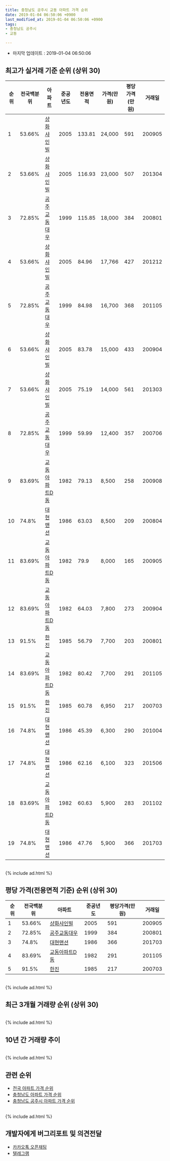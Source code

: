 ```yaml
---
title: 충청남도 공주시 교동 아파트 가격 순위
date: 2019-01-04 06:50:06 +0900
last_modified_at: 2019-01-04 06:50:06 +0900
tags:
- 충청남도 공주시
- 교동

---
```


* 마지막 업데이트 : 2019-01-04 06:50:06

## 최고가 실거래 기준 순위 (상위 30)


|순위|전국백분위|아파트|준공년도|전용면적|가격(만원)|평당가격(만원)|거래일|
|---|---|---|---|---|---|---|---|
|1|53.66%|[샹화샤인빌](https://search.naver.com/search.naver?query=%EC%B6%A9%EC%B2%AD%EB%82%A8%EB%8F%84+%EA%B3%B5%EC%A3%BC%EC%8B%9C+%EA%B5%90%EB%8F%99+%EC%83%B9%ED%99%94%EC%83%A4%EC%9D%B8%EB%B9%8C)|2005|133.81|24,000|591|200905|
|2|53.66%|[샹화샤인빌](https://search.naver.com/search.naver?query=%EC%B6%A9%EC%B2%AD%EB%82%A8%EB%8F%84+%EA%B3%B5%EC%A3%BC%EC%8B%9C+%EA%B5%90%EB%8F%99+%EC%83%B9%ED%99%94%EC%83%A4%EC%9D%B8%EB%B9%8C)|2005|116.93|23,000|507|201304|
|3|72.85%|[공주교동대우](https://search.naver.com/search.naver?query=%EC%B6%A9%EC%B2%AD%EB%82%A8%EB%8F%84+%EA%B3%B5%EC%A3%BC%EC%8B%9C+%EA%B5%90%EB%8F%99+%EA%B3%B5%EC%A3%BC%EA%B5%90%EB%8F%99%EB%8C%80%EC%9A%B0)|1999|115.85|18,000|384|200801|
|4|53.66%|[샹화샤인빌](https://search.naver.com/search.naver?query=%EC%B6%A9%EC%B2%AD%EB%82%A8%EB%8F%84+%EA%B3%B5%EC%A3%BC%EC%8B%9C+%EA%B5%90%EB%8F%99+%EC%83%B9%ED%99%94%EC%83%A4%EC%9D%B8%EB%B9%8C)|2005|84.96|17,766|427|201212|
|5|72.85%|[공주교동대우](https://search.naver.com/search.naver?query=%EC%B6%A9%EC%B2%AD%EB%82%A8%EB%8F%84+%EA%B3%B5%EC%A3%BC%EC%8B%9C+%EA%B5%90%EB%8F%99+%EA%B3%B5%EC%A3%BC%EA%B5%90%EB%8F%99%EB%8C%80%EC%9A%B0)|1999|84.98|16,700|368|201105|
|6|53.66%|[샹화샤인빌](https://search.naver.com/search.naver?query=%EC%B6%A9%EC%B2%AD%EB%82%A8%EB%8F%84+%EA%B3%B5%EC%A3%BC%EC%8B%9C+%EA%B5%90%EB%8F%99+%EC%83%B9%ED%99%94%EC%83%A4%EC%9D%B8%EB%B9%8C)|2005|83.78|15,000|433|200904|
|7|53.66%|[샹화샤인빌](https://search.naver.com/search.naver?query=%EC%B6%A9%EC%B2%AD%EB%82%A8%EB%8F%84+%EA%B3%B5%EC%A3%BC%EC%8B%9C+%EA%B5%90%EB%8F%99+%EC%83%B9%ED%99%94%EC%83%A4%EC%9D%B8%EB%B9%8C)|2005|75.19|14,000|561|201303|
|8|72.85%|[공주교동대우](https://search.naver.com/search.naver?query=%EC%B6%A9%EC%B2%AD%EB%82%A8%EB%8F%84+%EA%B3%B5%EC%A3%BC%EC%8B%9C+%EA%B5%90%EB%8F%99+%EA%B3%B5%EC%A3%BC%EA%B5%90%EB%8F%99%EB%8C%80%EC%9A%B0)|1999|59.99|12,400|357|200706|
|9|83.69%|[교동아파트D동](https://search.naver.com/search.naver?query=%EC%B6%A9%EC%B2%AD%EB%82%A8%EB%8F%84+%EA%B3%B5%EC%A3%BC%EC%8B%9C+%EA%B5%90%EB%8F%99+%EA%B5%90%EB%8F%99%EC%95%84%ED%8C%8C%ED%8A%B8D%EB%8F%99)|1982|79.13|8,500|258|200908|
|10|74.8%|[대현맨션](https://search.naver.com/search.naver?query=%EC%B6%A9%EC%B2%AD%EB%82%A8%EB%8F%84+%EA%B3%B5%EC%A3%BC%EC%8B%9C+%EA%B5%90%EB%8F%99+%EB%8C%80%ED%98%84%EB%A7%A8%EC%85%98)|1986|63.03|8,500|209|200804|
|11|83.69%|[교동아파트D동](https://search.naver.com/search.naver?query=%EC%B6%A9%EC%B2%AD%EB%82%A8%EB%8F%84+%EA%B3%B5%EC%A3%BC%EC%8B%9C+%EA%B5%90%EB%8F%99+%EA%B5%90%EB%8F%99%EC%95%84%ED%8C%8C%ED%8A%B8D%EB%8F%99)|1982|79.9|8,000|165|200905|
|12|83.69%|[교동아파트D동](https://search.naver.com/search.naver?query=%EC%B6%A9%EC%B2%AD%EB%82%A8%EB%8F%84+%EA%B3%B5%EC%A3%BC%EC%8B%9C+%EA%B5%90%EB%8F%99+%EA%B5%90%EB%8F%99%EC%95%84%ED%8C%8C%ED%8A%B8D%EB%8F%99)|1982|64.03|7,800|273|200904|
|13|91.5%|[한진](https://search.naver.com/search.naver?query=%EC%B6%A9%EC%B2%AD%EB%82%A8%EB%8F%84+%EA%B3%B5%EC%A3%BC%EC%8B%9C+%EA%B5%90%EB%8F%99+%ED%95%9C%EC%A7%84)|1985|56.79|7,700|203|200801|
|14|83.69%|[교동아파트D동](https://search.naver.com/search.naver?query=%EC%B6%A9%EC%B2%AD%EB%82%A8%EB%8F%84+%EA%B3%B5%EC%A3%BC%EC%8B%9C+%EA%B5%90%EB%8F%99+%EA%B5%90%EB%8F%99%EC%95%84%ED%8C%8C%ED%8A%B8D%EB%8F%99)|1982|80.42|7,700|291|201105|
|15|91.5%|[한진](https://search.naver.com/search.naver?query=%EC%B6%A9%EC%B2%AD%EB%82%A8%EB%8F%84+%EA%B3%B5%EC%A3%BC%EC%8B%9C+%EA%B5%90%EB%8F%99+%ED%95%9C%EC%A7%84)|1985|60.78|6,950|217|200703|
|16|74.8%|[대현맨션](https://search.naver.com/search.naver?query=%EC%B6%A9%EC%B2%AD%EB%82%A8%EB%8F%84+%EA%B3%B5%EC%A3%BC%EC%8B%9C+%EA%B5%90%EB%8F%99+%EB%8C%80%ED%98%84%EB%A7%A8%EC%85%98)|1986|45.39|6,300|290|201004|
|17|74.8%|[대현맨션](https://search.naver.com/search.naver?query=%EC%B6%A9%EC%B2%AD%EB%82%A8%EB%8F%84+%EA%B3%B5%EC%A3%BC%EC%8B%9C+%EA%B5%90%EB%8F%99+%EB%8C%80%ED%98%84%EB%A7%A8%EC%85%98)|1986|62.16|6,100|323|201506|
|18|83.69%|[교동아파트D동](https://search.naver.com/search.naver?query=%EC%B6%A9%EC%B2%AD%EB%82%A8%EB%8F%84+%EA%B3%B5%EC%A3%BC%EC%8B%9C+%EA%B5%90%EB%8F%99+%EA%B5%90%EB%8F%99%EC%95%84%ED%8C%8C%ED%8A%B8D%EB%8F%99)|1982|60.63|5,900|283|201102|
|19|74.8%|[대현맨션](https://search.naver.com/search.naver?query=%EC%B6%A9%EC%B2%AD%EB%82%A8%EB%8F%84+%EA%B3%B5%EC%A3%BC%EC%8B%9C+%EA%B5%90%EB%8F%99+%EB%8C%80%ED%98%84%EB%A7%A8%EC%85%98)|1986|47.76|5,900|366|201703|


<br>
{% include ad.html %}
<br>

## 평당 가격(전용면적 기준) 순위 (상위 30)


|순위|전국백분위|아파트|준공년도|평당가격(만원)|거래일|
|---|---|---|---|---|---|
|1|53.66%|[샹화샤인빌](https://search.naver.com/search.naver?query=%EC%B6%A9%EC%B2%AD%EB%82%A8%EB%8F%84+%EA%B3%B5%EC%A3%BC%EC%8B%9C+%EA%B5%90%EB%8F%99+%EC%83%B9%ED%99%94%EC%83%A4%EC%9D%B8%EB%B9%8C)|2005|591|200905|
|2|72.85%|[공주교동대우](https://search.naver.com/search.naver?query=%EC%B6%A9%EC%B2%AD%EB%82%A8%EB%8F%84+%EA%B3%B5%EC%A3%BC%EC%8B%9C+%EA%B5%90%EB%8F%99+%EA%B3%B5%EC%A3%BC%EA%B5%90%EB%8F%99%EB%8C%80%EC%9A%B0)|1999|384|200801|
|3|74.8%|[대현맨션](https://search.naver.com/search.naver?query=%EC%B6%A9%EC%B2%AD%EB%82%A8%EB%8F%84+%EA%B3%B5%EC%A3%BC%EC%8B%9C+%EA%B5%90%EB%8F%99+%EB%8C%80%ED%98%84%EB%A7%A8%EC%85%98)|1986|366|201703|
|4|83.69%|[교동아파트D동](https://search.naver.com/search.naver?query=%EC%B6%A9%EC%B2%AD%EB%82%A8%EB%8F%84+%EA%B3%B5%EC%A3%BC%EC%8B%9C+%EA%B5%90%EB%8F%99+%EA%B5%90%EB%8F%99%EC%95%84%ED%8C%8C%ED%8A%B8D%EB%8F%99)|1982|291|201105|
|5|91.5%|[한진](https://search.naver.com/search.naver?query=%EC%B6%A9%EC%B2%AD%EB%82%A8%EB%8F%84+%EA%B3%B5%EC%A3%BC%EC%8B%9C+%EA%B5%90%EB%8F%99+%ED%95%9C%EC%A7%84)|1985|217|200703|


<br>
{% include ad.html %}
<br>

## 최근 3개월 거래량 순위 (상위 30)


<div style="width:100%;">
    <canvas id="deal_count_ranking" height="250"></canvas>
</div>


<script>
new Chart(document.getElementById("deal_count_ranking"), {
    type: 'horizontalBar',
    data: {
        labels: ['공주교동대우', '교동아파트D동'],
        datasets: [{
            label: '실거래 수',
            data: [1, 1],
            borderColor: "rgba(255, 0, 128, 1)",
            backgroundColor: "rgba(255, 0, 128, 0.5)",
            fill: false,
        }]
    },
    options: {
        responsive: true,
        title: {
            display: true,
            text: '최근 3개월 거래량 순위'
        },
        tooltips: {
            mode: 'index',
            intersect: false,
            callbacks: {
                title: function(tooltipItems, data) {
                    return "실거래 수:";
                },
                label: function(tooltipItem, data) {
                    return data.labels[tooltipItem.index] + ": " + tooltipItem.xLabel;
                }
            }
        },
        hover: {
            mode: 'nearest',
            intersect: true
        },
        scales: {
            xAxes: [{
                display: true,
                scaleLabel: {
                    display: true,
                    labelString: '실거래 수'
                },
                ticks: {
                    suggestedMin: 0,
                }
            }],
            yAxes: [{
                display: true,
                ticks: {
                    autoSkip: false,
                    callback: function(value, index, values) {
                        if (value.length > 15)
                            return value.substr(0, 13) + "...";
                        else
                            return value;
                    }
                },
                scaleLabel: {
                    display: false,
                }
            }]
        }
    }
});

</script>


<br>
{% include ad.html %}
<br>

## 10년 간 거래량 추이


<div style="width:100%;">
    <canvas id="deal_progress" height="250"></canvas>
</div>

<script>
new Chart(document.getElementById("deal_progress"), {
    type: 'line',
    data: {
        labels: ['200901','200902','200903','200904','200905','200906','200907','200908','200909','200910','200911','200912','201001','201002','201003','201004','201005','201006','201007','201008','201009','201010','201011','201012','201101','201102','201103','201104','201105','201106','201107','201108','201109','201110','201111','201112','201201','201202','201203','201204','201205','201206','201207','201208','201209','201210','201211','201212','201301','201302','201303','201304','201305','201306','201307','201308','201309','201310','201311','201312','201401','201402','201403','201404','201405','201406','201407','201408','201409','201410','201411','201412','201501','201502','201503','201504','201505','201506','201507','201508','201509','201510','201511','201512','201601','201602','201603','201604','201605','201606','201607','201608','201609','201610','201611','201612','201701','201702','201703','201704','201705','201706','201707','201708','201709','201710','201711','201712','201801','201802','201803','201804','201805','201806','201807','201808','201809','201810','201811','201812','201901'],
        datasets: [{
            label: '실거래 수',
            pointRadius: 1,
            data: [0, 4, 0, 10, 5, 1, 0, 3, 2, 3, 2, 3, 2, 5, 10, 2, 1, 1, 3, 2, 0, 5, 3, 2, 6, 5, 5, 6, 4, 0, 2, 1, 7, 4, 5, 2, 2, 3, 2, 2, 2, 1, 3, 5, 7, 5, 4, 1, 4, 3, 5, 8, 0, 4, 0, 1, 1, 3, 5, 1, 3, 1, 4, 3, 3, 6, 0, 3, 1, 2, 2, 3, 7, 3, 4, 1, 2, 3, 1, 2, 0, 1, 2, 0, 1, 0, 1, 2, 0, 2, 2, 1, 3, 2, 2, 2, 3, 2, 3, 3, 3, 3, 6, 0, 1, 3, 6, 3, 3, 2, 4, 1, 3, 2, 3, 1, 1, 1, 1, 1, 0],
            borderColor: "rgba(255, 201, 14, 1)",
            backgroundColor: "rgba(255, 201, 14, 0.5)",
            fill: true,
        }]
    },
    options: {
        responsive: true,
        title: {
            display: true,
            text: '10년간 거래량 추이'
        },
        tooltips: {
            mode: 'index',
            intersect: false,
        },
        hover: {
            mode: 'nearest',
            intersect: true
        },
        scales: {
            xAxes: [{
                display: true,
                scaleLabel: {
                    display: true,
                    labelString: '년/월'
                }
            }],
            yAxes: [{
                display: true,
                ticks: {
                    suggestedMin: 0,
                },
                scaleLabel: {
                    display: true,
                    labelString: '실거래 수'
                }
            }]
        }
    }
});

</script>


<br>
{% include ad.html %}
<br>

## 관련 순위

- [전국 아파트 가격 순위](https://inasie.github.io/apt-ranking/전국)
- [충청남도 아파트 가격 순위](https://inasie.github.io/apt-ranking/충청남도)
- [충청남도 공주시 아파트 가격 순위](https://inasie.github.io/apt-ranking/충청남도-공주시)


<br>
{% include ad.html %}
<br>

## 개발자에게 버그리포트 및 의견전달

- [카카오톡 오픈채팅](https://open.kakao.com/o/gLJUAP4)
- [텔레그램](https://t.me/inasie)

